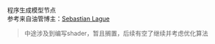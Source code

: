 程序生成模型节点    
参考来自油管博主：[Sebastian Lague](https://www.youtube.com/@SebastianLague)

>中途涉及到编写shader，暂且搁置，后续有空了继续并考虑优化算法